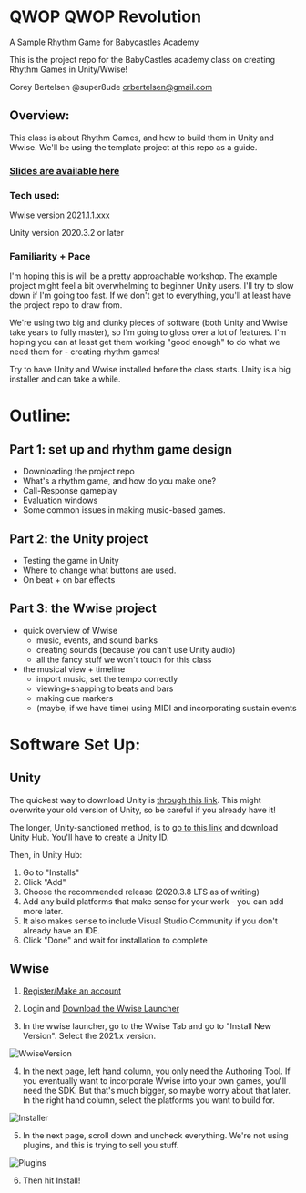 # QWOP QWOP Revolution
A Sample Rhythm Game for Babycastles Academy

This is the project repo for the BabyCastles academy class on creating Rhythm Games in Unity/Wwise!

Corey Bertelsen
@super8ude
crbertelsen@gmail.com

## Overview:

This class is about Rhythm Games, and how to build them in Unity and Wwise.  We'll be using the template project at this repo as a guide.

### [Slides are available here](https://docs.google.com/presentation/d/1fQVSYs5EKnu26jL4AQlMtb9-fXGOVe64DrgLHwGRwdE/edit?usp=sharing)

### Tech used:

Wwise version 2021.1.1.xxx

Unity version 2020.3.2 or later

### Familiarity + Pace
I'm hoping this is will be a pretty approachable workshop.  The example project might feel a bit overwhelming to beginner Unity users.  I'll try to slow down if I'm going too fast.  If we don't get to everything, you'll at least have the project repo to draw from.

We're using two big and clunky pieces of software (both Unity and Wwise take years to fully master), so I'm going to gloss over a lot of features.  I'm hoping you can at least get them working "good enough" to do what we need them for - creating rhythm games!

Try to have Unity and Wwise installed before the class starts.  Unity is a big installer and can take a while.

# Outline:
## Part 1: set up and rhythm game design
- Downloading the project repo
- What's a rhythm game, and how do you make one?
- Call-Response gameplay
- Evaluation windows
- Some common issues in making music-based games.

## Part 2: the Unity project
- Testing the game in Unity
- Where to change what buttons are used.
- On beat + on bar effects

## Part 3: the Wwise project
- quick overview of Wwise
  - music, events, and sound banks
  - creating sounds (because you can't use Unity audio)
  - all the fancy stuff we won't touch for this class
- the musical view + timeline
  - import music, set the tempo correctly
  - viewing+snapping to beats and bars
  - making cue markers
  - (maybe, if we have time) using MIDI and incorporating sustain events


# Software Set Up:

## Unity

The quickest way to download Unity is [through this link](https://unity3d.com/unity/qa/lts-releases?version=2020.3).  This might overwrite your old version of Unity, so be careful if you already have it!

The longer, Unity-sanctioned method, is to [go to this link](https://store.unity.com/download?ref=personal) and download Unity Hub.  You'll have to create a Unity ID.

Then, in Unity Hub: 
1. Go to "Installs"
2. Click "Add"
3. Choose the recommended release (2020.3.8 LTS as of writing)
4. Add any build platforms that make sense for your work - you can add more later.  
5. It also makes sense to include Visual Studio Community if you don't already have an IDE.
6. Click "Done" and wait for installation to complete

## Wwise

1. [Register/Make an account](https://www.audiokinetic.com/sign-in/)
2. Login and [Download the Wwise Launcher](https://www.audiokinetic.com/download/)

3. In the wwise launcher, go to the Wwise Tab and go to "Install New Version".  Select the 2021.x version.  

![WwiseVersion](https://user-images.githubusercontent.com/6278122/118379039-bc668a00-b5a5-11eb-9070-5f78683fb098.png)

4. In the next page, left hand column, you only need the Authoring Tool. If you eventually want to incorporate Wwise into your own games, you'll need the SDK. But that's much bigger, so maybe worry about that later.  In the right hand column, select the platforms you want to build for.  

![Installer](https://user-images.githubusercontent.com/6278122/118379041-c1c3d480-b5a5-11eb-85f1-65160cdbea0f.png)

5. In the next page, scroll down and uncheck everything.  We're not using plugins, and this is trying to sell you stuff.  

![Plugins](https://user-images.githubusercontent.com/6278122/118379045-c2f50180-b5a5-11eb-822c-ab75c8ff0c4f.png) 

6. Then hit Install!
